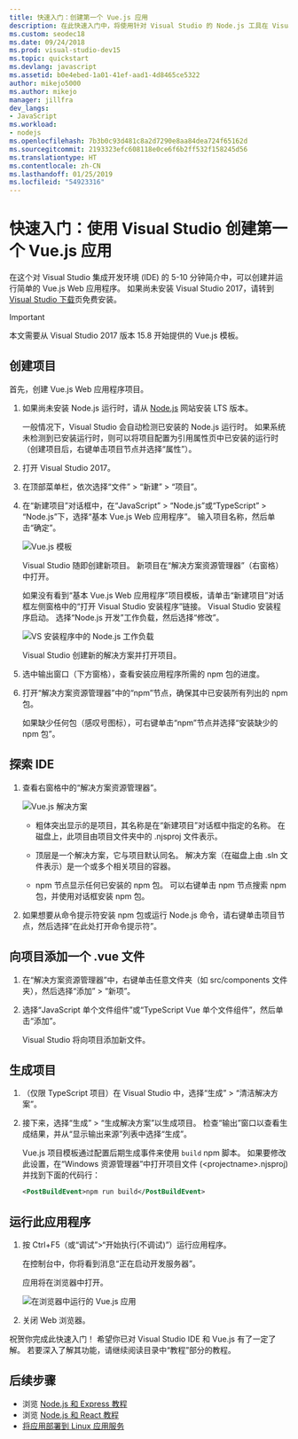 ```yaml
---
title: 快速入门：创建第一个 Vue.js 应用
description: 在此快速入门中，将使用针对 Visual Studio 的 Node.js 工具在 Visual Studio 中创建 Vue.js 应用
ms.custom: seodec18
ms.date: 09/24/2018
ms.prod: visual-studio-dev15
ms.topic: quickstart
ms.devlang: javascript
ms.assetid: b0e4ebed-1a01-41ef-aad1-4d8465ce5322
author: mikejo5000
ms.author: mikejo
manager: jillfra
dev_langs:
- JavaScript
ms.workload:
- nodejs
ms.openlocfilehash: 7b3b0c93d481c8a2d7290e8aa84dea724f65162d
ms.sourcegitcommit: 2193323efc608118e0ce6f6b2ff532f158245d56
ms.translationtype: HT
ms.contentlocale: zh-CN
ms.lasthandoff: 01/25/2019
ms.locfileid: "54923316"
---
```

# <a name="quickstart-use-visual-studio-to-create-your-first-vuejs-app"></a>快速入门：使用 Visual Studio 创建第一个 Vue.js 应用

在这个对 Visual Studio 集成开发环境 (IDE) 的 5-10 分钟简介中，可以创建并运行简单的 Vue.js Web 应用程序。 如果尚未安装 Visual Studio 2017，请转到 [Visual Studio 下载](https://aka.ms/vsdownload?utm_source=mscom&utm_campaign=msdocs)页免费安装。

> [!IMPORTANT]
> 本文需要从 Visual Studio 2017 版本 15.8 开始提供的 Vue.js 模板。

## <a name="create-a-project"></a>创建项目

首先，创建 Vue.js Web 应用程序项目。

1. 如果尚未安装 Node.js 运行时，请从 [Node.js](https://nodejs.org/en/download/) 网站安装 LTS 版本。

    一般情况下，Visual Studio 会自动检测已安装的 Node.js 运行时。 如果系统未检测到已安装运行时，则可以将项目配置为引用属性页中已安装的运行时（创建项目后，右键单击项目节点并选择“属性”）。

1. 打开 Visual Studio 2017。

1. 在顶部菜单栏，依次选择“文件” > “新建” > “项目”。

1. 在“新建项目”对话框中，在“JavaScript” > “Node.js”或“TypeScript” > “Node.js”下，选择“基本 Vue.js Web 应用程序”。 输入项目名称，然后单击“确定”。

     ![Vue.js 模板](../javascript/media/vuejs-template.png)

    Visual Studio 随即创建新项目。 新项目在“解决方案资源管理器”（右窗格）中打开。

     如果没有看到“基本 Vue.js Web 应用程序”项目模板，请单击“新建项目”对话框左侧窗格中的“打开 Visual Studio 安装程序”链接。 Visual Studio 安装程序启动。 选择“Node.js 开发”工作负载，然后选择“修改”。

     ![VS 安装程序中的 Node.js 工作负载](../ide/media/quickstart-nodejs-workload.png)

    Visual Studio 创建新的解决方案并打开项目。

1. 选中输出窗口（下方窗格），查看安装应用程序所需的 npm 包的进度。

1. 打开“解决方案资源管理器”中的“npm”节点，确保其中已安装所有列出的 npm 包。

    如果缺少任何包（感叹号图标），可右键单击“npm”节点并选择“安装缺少的 npm 包”。

## <a name="explore-the-ide"></a>探索 IDE

1. 查看右窗格中的“解决方案资源管理器”。

     ![Vue.js 解决方案](../javascript/media/vuejs-solution.png)

   - 粗体突出显示的是项目，其名称是在“新建项目”对话框中指定的名称。 在磁盘上，此项目由项目文件夹中的 .njsproj 文件表示。

   - 顶层是一个解决方案，它与项目默认同名。 解决方案（在磁盘上由 .sln 文件表示）是一个或多个相关项目的容器。

   - npm 节点显示任何已安装的 npm 包。 可以右键单击 npm 节点搜索 npm 包，并使用对话框安装 npm 包。

2. 如果想要从命令提示符安装 npm 包或运行 Node.js 命令，请右键单击项目节点，然后选择“在此处打开命令提示符”。

## <a name="add-a-vue-file-to-the-project"></a>向项目添加一个 .vue 文件

1. 在“解决方案资源管理器”中，右键单击任意文件夹（如 src/components 文件夹），然后选择“添加” > “新项”。

1. 选择“JavaScript 单个文件组件”或“TypeScript Vue 单个文件组件”，然后单击“添加”。

    Visual Studio 将向项目添加新文件。

## <a name="build-the-project"></a>生成项目

1. （仅限 TypeScript 项目）在 Visual Studio 中，选择“生成” > “清洁解决方案”。

1. 接下来，选择“生成” > “生成解决方案”以生成项目。 检查“输出”窗口以查看生成结果，并从“显示输出来源”列表中选择“生成”。

    Vue.js 项目模板通过配置后期生成事件来使用 `build` npm 脚本。 如果要修改此设置，在“Windows 资源管理器”中打开项目文件 (\<projectname\>.njsproj) 并找到下面的代码行：

    ```xml
    <PostBuildEvent>npm run build</PostBuildEvent>
    ```

## <a name="run-the-application"></a>运行此应用程序

1. 按 Ctrl+F5（或“调试”>“开始执行(不调试)”）运行应用程序。

   在控制台中，你将看到消息“正在启动开发服务器”。

   应用将在浏览器中打开。

   ![在浏览器中运行的 Vue.js 应用](../javascript/media/vuejs-running-app.png)

1. 关闭 Web 浏览器。

祝贺你完成此快速入门！ 希望你已对 Visual Studio IDE 和 Vue.js 有了一定了解。 若要深入了解其功能，请继续阅读目录中“教程”部分的教程。

## <a name="next-steps"></a>后续步骤

- 浏览 [Node.js 和 Express 教程](../nodejs/tutorial-nodejs.md)
- 浏览 [Node.js 和 React 教程](/visualstudio/javascript/tutorial-nodejs-with-react-and-jsx)
- [将应用部署到 Linux 应用服务](../javascript/publish-nodejs-app-azure.md)